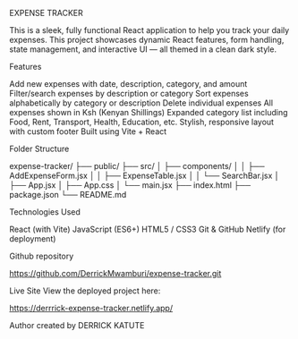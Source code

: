 EXPENSE TRACKER

This is a sleek, fully functional React application to help you track your daily expenses. 
This project showcases dynamic React features, form handling, state management, and interactive UI — all themed in a clean dark style.

Features

Add new expenses with date, description, category, and amount
Filter/search expenses by description or category
Sort expenses alphabetically by category or description
 Delete individual expenses
 All expenses shown in Ksh (Kenyan Shillings)
 Expanded category list including Food, Rent, Transport, Health, Education, etc.
 Stylish, responsive layout with custom footer
 Built using Vite + React

Folder Structure

expense-tracker/
 ├── public/ 
 ├── src/ │
               ├── components/ │ │ 
                                ├── AddExpenseForm.jsx │ │
                                ├── ExpenseTable.jsx │
                                 │ └── SearchBar.jsx │ 
├── App.jsx │ 
├── App.css │
 └── main.jsx 
├── index.html
├── package.json 
└── README.md


 Technologies Used

 React (with Vite)
 JavaScript (ES6+)
 HTML5 / CSS3
 Git & GitHub
 Netlify (for deployment)
 

Github repository

https://github.com/DerrickMwamburi/expense-tracker.git


Live Site
View the deployed project here: 

https://derrrick-expense-tracker.netlify.app/


                                              


 Author
created by DERRICK KATUTE


